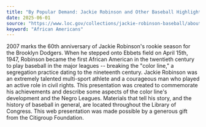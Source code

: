 ```yaml
---
title: "By Popular Demand: Jackie Robinson and Other Baseball Highlights, 1860s-1960s"
date: 2025-06-01
source: "https://www.loc.gov/collections/jackie-robinson-baseball/about-this-collection/"
keyword: "African Americans"
---
```


2007 marks the 60th anniversary of Jackie Robinson's rookie season for the Brooklyn Dodgers. When he stepped onto Ebbets field on April 15th, 1947, Robinson became the first African American in the twentieth century to play baseball in the major leagues -- breaking the "color line," a segregation practice dating to the nineteenth century. Jackie Robinson was an extremely talented multi-sport athlete and a courageous man who played an active role in civil rights. This presentation was created to commemorate his achievements and describe some aspects of the color line's development and the Negro Leagues. Materials that tell his story, and the history of baseball in general, are located throughout the Library of Congress. This web presentation was made possible by a generous gift from the Citigroup Foundation.

